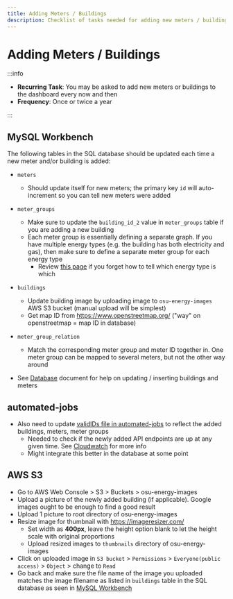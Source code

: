 ```yaml
---
title: Adding Meters / Buildings
description: Checklist of tasks needed for adding new meters / buildings
---
```


# Adding Meters / Buildings

:::info

- **Recurring Task**: You may be asked to add new meters or buildings to the dashboard every now and then
- **Frequency**: Once or twice a year

:::

## MySQL Workbench

The following tables in the SQL database should be updated each time a new meter and/or building is added:

- `meters`
  - Should update itself for new meters; the primary key `id` will auto-increment so you can tell new meters were added
- `meter_groups`
  - Make sure to update the `building_id_2` value in `meter_groups` table if you are adding a new building
  - Each meter group is essentially defining a separate graph. If you have multiple energy types (e.g. the building has both electricity and gas), then make sure to define a separate meter group for each energy type
    - Review [this page](energy_dashboard_graphs#relevant-files) if you forget how to tell which energy type is which
- `buildings`
  - Update building image by uploading image to `osu-energy-images` AWS S3 bucket (manual upload will be simplest)
  - Get map ID from https://www.openstreetmap.org/ ("way" on openstreetmap = map ID in database)
- `meter_group_relation`

  - Match the corresponding meter group and meter ID together in. One meter group can be mapped to several meters, but not the other way around

- See [Database](database) document for help on updating / inserting buildings and meters

## automated-jobs

- Also need to update [validIDs file in automated-jobs](https://github.com/OSU-Sustainability-Office/automated-jobs/blob/main/check-acq/validIDs.json) to reflect the added buildings, meters, meter groups
  - Needed to check if the newly added API endpoints are up at any given time. See [Cloudwatch](cloudwatch) for more info
  - Might integrate this better in the database at some point

## AWS S3

- Go to AWS Web Console > S3 > Buckets > osu-energy-images
- Upload a picture of the newly added building (if applicable). Google images ought to be enough to find a good result
- Upload 1 picture to root directory of osu-energy-images
- Resize image for thumbnail with https://imageresizer.com/
  - Set width as **400px**, leave the height option blank to let the height scale with original proportions
  - Upload resized images to `thumbnails` directory of osu-energy-images
- Click on uploaded image in `S3 bucket` > `Permissions` > `Everyone(public access)` > `Object` > change to `Read`
- Go back and make sure the file name of the image you uploaded matches the image filename as listed in `buildings` table in the SQL database as seen in [MySQL Workbench](adding_meters_buildings#MySQL-Workbench)

